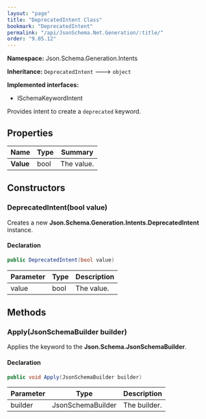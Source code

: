 ```yaml
---
layout: "page"
title: "DeprecatedIntent Class"
bookmark: "DeprecatedIntent"
permalink: "/api/JsonSchema.Net.Generation/:title/"
order: "9.05.12"
---
```

**Namespace:** Json.Schema.Generation.Intents

**Inheritance:**
`DeprecatedIntent`
 🡒 
`object`

**Implemented interfaces:**

- ISchemaKeywordIntent

Provides intent to create a `deprecated` keyword.

## Properties

| Name | Type | Summary |
|---|---|---|
| **Value** | bool | The value. |

## Constructors

### DeprecatedIntent(bool value)

Creates a new **Json.Schema.Generation.Intents.DeprecatedIntent** instance.

#### Declaration

```c#
public DeprecatedIntent(bool value)
```

| Parameter | Type | Description |
|---|---|---|
| value | bool | The value. |


## Methods

### Apply(JsonSchemaBuilder builder)

Applies the keyword to the **Json.Schema.JsonSchemaBuilder**.

#### Declaration

```c#
public void Apply(JsonSchemaBuilder builder)
```

| Parameter | Type | Description |
|---|---|---|
| builder | JsonSchemaBuilder | The builder. |



